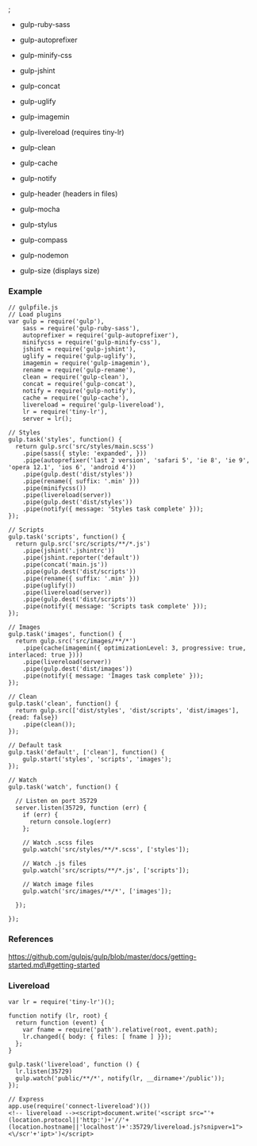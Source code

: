 ;

-   gulp-ruby-sass
-   gulp-autoprefixer
-   gulp-minify-css
-   gulp-jshint
-   gulp-concat
-   gulp-uglify
-   gulp-imagemin
-   gulp-livereload (requires tiny-lr)
-   gulp-clean
-   gulp-cache
-   gulp-notify

-   gulp-header (headers in files)
-   gulp-mocha
-   gulp-stylus
-   gulp-compass
-   gulp-nodemon
-   gulp-size (displays size)

### Example

    // gulpfile.js
    // Load plugins
    var gulp = require('gulp'),
        sass = require('gulp-ruby-sass'),
        autoprefixer = require('gulp-autoprefixer'),
        minifycss = require('gulp-minify-css'),
        jshint = require('gulp-jshint'),
        uglify = require('gulp-uglify'),
        imagemin = require('gulp-imagemin'),
        rename = require('gulp-rename'),
        clean = require('gulp-clean'),
        concat = require('gulp-concat'),
        notify = require('gulp-notify'),
        cache = require('gulp-cache'),
        livereload = require('gulp-livereload'),
        lr = require('tiny-lr'),
        server = lr();

    // Styles
    gulp.task('styles', function() {
      return gulp.src('src/styles/main.scss')
        .pipe(sass({ style: 'expanded', }))
        .pipe(autoprefixer('last 2 version', 'safari 5', 'ie 8', 'ie 9', 'opera 12.1', 'ios 6', 'android 4'))
        .pipe(gulp.dest('dist/styles'))
        .pipe(rename({ suffix: '.min' }))
        .pipe(minifycss())
        .pipe(livereload(server))
        .pipe(gulp.dest('dist/styles'))
        .pipe(notify({ message: 'Styles task complete' }));
    });

    // Scripts
    gulp.task('scripts', function() {
      return gulp.src('src/scripts/**/*.js')
        .pipe(jshint('.jshintrc'))
        .pipe(jshint.reporter('default'))
        .pipe(concat('main.js'))
        .pipe(gulp.dest('dist/scripts'))
        .pipe(rename({ suffix: '.min' }))
        .pipe(uglify())
        .pipe(livereload(server))
        .pipe(gulp.dest('dist/scripts'))
        .pipe(notify({ message: 'Scripts task complete' }));
    });

    // Images
    gulp.task('images', function() {
      return gulp.src('src/images/**/*')
        .pipe(cache(imagemin({ optimizationLevel: 3, progressive: true, interlaced: true })))
        .pipe(livereload(server))
        .pipe(gulp.dest('dist/images'))
        .pipe(notify({ message: 'Images task complete' }));
    });

    // Clean
    gulp.task('clean', function() {
      return gulp.src(['dist/styles', 'dist/scripts', 'dist/images'], {read: false})
        .pipe(clean());
    });

    // Default task
    gulp.task('default', ['clean'], function() {
        gulp.start('styles', 'scripts', 'images');
    });

    // Watch
    gulp.task('watch', function() {

      // Listen on port 35729
      server.listen(35729, function (err) {
        if (err) {
          return console.log(err)
        };

        // Watch .scss files
        gulp.watch('src/styles/**/*.scss', ['styles']);

        // Watch .js files
        gulp.watch('src/scripts/**/*.js', ['scripts']);

        // Watch image files
        gulp.watch('src/images/**/*', ['images']);

      });

    });

### References

https://github.com/gulpjs/gulp/blob/master/docs/getting-started.md\#getting-started

### Livereload

    var lr = require('tiny-lr')();

    function notify (lr, root) {
      return function (event) {
        var fname = require('path').relative(root, event.path);
        lr.changed({ body: { files: [ fname ] }});
      };
    }

    gulp.task('livereload', function () {
      lr.listen(35729)
      gulp.watch('public/**/*', notify(lr, __dirname+'/public'));
    });

    // Express
    app.use(require('connect-livereload')())
    <!-- livereload --><script>document.write('<script src="'+(location.protocol||'http:')+'//'+(location.hostname||'localhost')+':35729/livereload.js?snipver=1"><\/scr'+'ipt>')</script>
